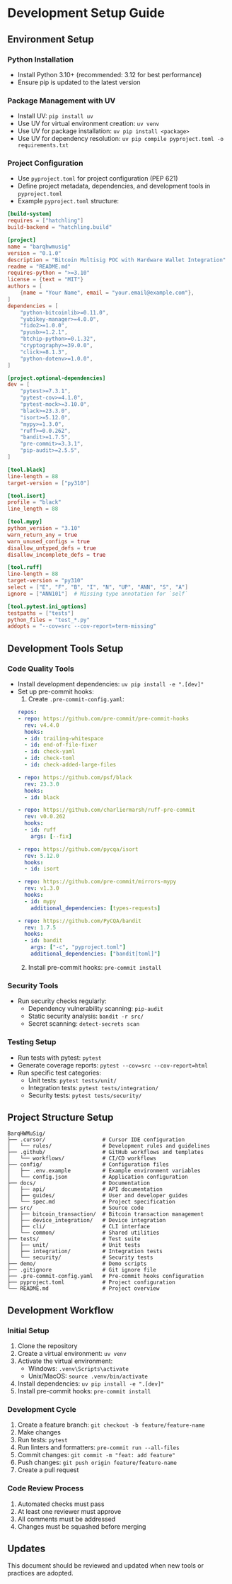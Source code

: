 # Development Setup Guide

## Environment Setup

### Python Installation
- Install Python 3.10+ (recommended: 3.12 for best performance)
- Ensure pip is updated to the latest version

### Package Management with UV
- Install UV: `pip install uv`
- Use UV for virtual environment creation: `uv venv`
- Use UV for package installation: `uv pip install <package>`
- Use UV for dependency resolution: `uv pip compile pyproject.toml -o requirements.txt`

### Project Configuration
- Use `pyproject.toml` for project configuration (PEP 621)
- Define project metadata, dependencies, and development tools in `pyproject.toml`
- Example `pyproject.toml` structure:

```toml
[build-system]
requires = ["hatchling"]
build-backend = "hatchling.build"

[project]
name = "barqhwmusig"
version = "0.1.0"
description = "Bitcoin Multisig POC with Hardware Wallet Integration"
readme = "README.md"
requires-python = ">=3.10"
license = {text = "MIT"}
authors = [
    {name = "Your Name", email = "your.email@example.com"},
]
dependencies = [
    "python-bitcoinlib>=0.11.0",
    "yubikey-manager>=4.0.0",
    "fido2>=1.0.0",
    "pyusb>=1.2.1",
    "btchip-python>=0.1.32",
    "cryptography>=39.0.0",
    "click>=8.1.3",
    "python-dotenv>=1.0.0",
]

[project.optional-dependencies]
dev = [
    "pytest>=7.3.1",
    "pytest-cov>=4.1.0",
    "pytest-mock>=3.10.0",
    "black>=23.3.0",
    "isort>=5.12.0",
    "mypy>=1.3.0",
    "ruff>=0.0.262",
    "bandit>=1.7.5",
    "pre-commit>=3.3.1",
    "pip-audit>=2.5.5",
]

[tool.black]
line-length = 88
target-version = ["py310"]

[tool.isort]
profile = "black"
line_length = 88

[tool.mypy]
python_version = "3.10"
warn_return_any = true
warn_unused_configs = true
disallow_untyped_defs = true
disallow_incomplete_defs = true

[tool.ruff]
line-length = 88
target-version = "py310"
select = ["E", "F", "B", "I", "N", "UP", "ANN", "S", "A"]
ignore = ["ANN101"]  # Missing type annotation for `self`

[tool.pytest.ini_options]
testpaths = ["tests"]
python_files = "test_*.py"
addopts = "--cov=src --cov-report=term-missing"
```

## Development Tools Setup

### Code Quality Tools
- Install development dependencies: `uv pip install -e ".[dev]"`
- Set up pre-commit hooks:
  1. Create `.pre-commit-config.yaml`:
  ```yaml
  repos:
  - repo: https://github.com/pre-commit/pre-commit-hooks
    rev: v4.4.0
    hooks:
    - id: trailing-whitespace
    - id: end-of-file-fixer
    - id: check-yaml
    - id: check-toml
    - id: check-added-large-files

  - repo: https://github.com/psf/black
    rev: 23.3.0
    hooks:
    - id: black

  - repo: https://github.com/charliermarsh/ruff-pre-commit
    rev: v0.0.262
    hooks:
    - id: ruff
      args: [--fix]

  - repo: https://github.com/pycqa/isort
    rev: 5.12.0
    hooks:
    - id: isort

  - repo: https://github.com/pre-commit/mirrors-mypy
    rev: v1.3.0
    hooks:
    - id: mypy
      additional_dependencies: [types-requests]

  - repo: https://github.com/PyCQA/bandit
    rev: 1.7.5
    hooks:
    - id: bandit
      args: ["-c", "pyproject.toml"]
      additional_dependencies: ["bandit[toml]"]
  ```
  2. Install pre-commit hooks: `pre-commit install`

### Security Tools
- Run security checks regularly:
  - Dependency vulnerability scanning: `pip-audit`
  - Static security analysis: `bandit -r src/`
  - Secret scanning: `detect-secrets scan`

### Testing Setup
- Run tests with pytest: `pytest`
- Generate coverage reports: `pytest --cov=src --cov-report=html`
- Run specific test categories:
  - Unit tests: `pytest tests/unit/`
  - Integration tests: `pytest tests/integration/`
  - Security tests: `pytest tests/security/`

## Project Structure Setup

```
BarqHWMuSig/
├── .cursor/                  # Cursor IDE configuration
│   └── rules/                # Development rules and guidelines
├── .github/                  # GitHub workflows and templates
│   └── workflows/            # CI/CD workflows
├── config/                   # Configuration files
│   ├── .env.example          # Example environment variables
│   └── config.json           # Application configuration
├── docs/                     # Documentation
│   ├── api/                  # API documentation
│   ├── guides/               # User and developer guides
│   └── spec.md               # Project specification
├── src/                      # Source code
│   ├── bitcoin_transaction/  # Bitcoin transaction management
│   ├── device_integration/   # Device integration
│   ├── cli/                  # CLI interface
│   └── common/               # Shared utilities
├── tests/                    # Test suite
│   ├── unit/                 # Unit tests
│   ├── integration/          # Integration tests
│   └── security/             # Security tests
├── demo/                     # Demo scripts
├── .gitignore                # Git ignore file
├── .pre-commit-config.yaml   # Pre-commit hooks configuration
├── pyproject.toml            # Project configuration
└── README.md                 # Project overview
```

## Development Workflow

### Initial Setup
1. Clone the repository
2. Create a virtual environment: `uv venv`
3. Activate the virtual environment:
   - Windows: `.venv\Scripts\activate`
   - Unix/MacOS: `source .venv/bin/activate`
4. Install dependencies: `uv pip install -e ".[dev]"`
5. Install pre-commit hooks: `pre-commit install`

### Development Cycle
1. Create a feature branch: `git checkout -b feature/feature-name`
2. Make changes
3. Run tests: `pytest`
4. Run linters and formatters: `pre-commit run --all-files`
5. Commit changes: `git commit -m "feat: add feature"`
6. Push changes: `git push origin feature/feature-name`
7. Create a pull request

### Code Review Process
1. Automated checks must pass
2. At least one reviewer must approve
3. All comments must be addressed
4. Changes must be squashed before merging

## Updates
This document should be reviewed and updated when new tools or practices are adopted. 
